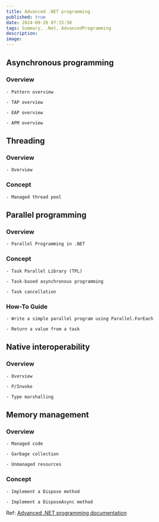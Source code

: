```yaml
---
title: Advanced .NET programming
published: true
date: 2024-09-26 07:15:50
tags: Summary, .Net, AdvancedProgramming
description: 
image:
---
```

## Asynchronous programming

### Overview

    - Pattern overview

    - TAP overview

    - EAP overview

    - APM overview

## Threading

### Overview

    - Overview

### Concept

    - Managed thread pool

## Parallel programming

### Overview

    - Parallel Programming in .NET

### Concept

    - Task Parallel Library (TPL)

    - Task-based asynchronous programming

    - Task cancellation

### How-To Guide

    - Write a simple parallel program using Parallel.ForEach

    - Return a value from a task

## Native interoperability

### Overview

    - Overview

    - P/Invoke

    - Type marshalling

## Memory management

### Overview

    - Managed code

    - Garbage collection

    - Unmanaged resources

### Concept

    - Implement a Dispose method

    - Implement a DisposeAsync method

Ref: [Advanced .NET programming documentation](https://learn.microsoft.com/en-us/dotnet/navigate/advanced-programming/)